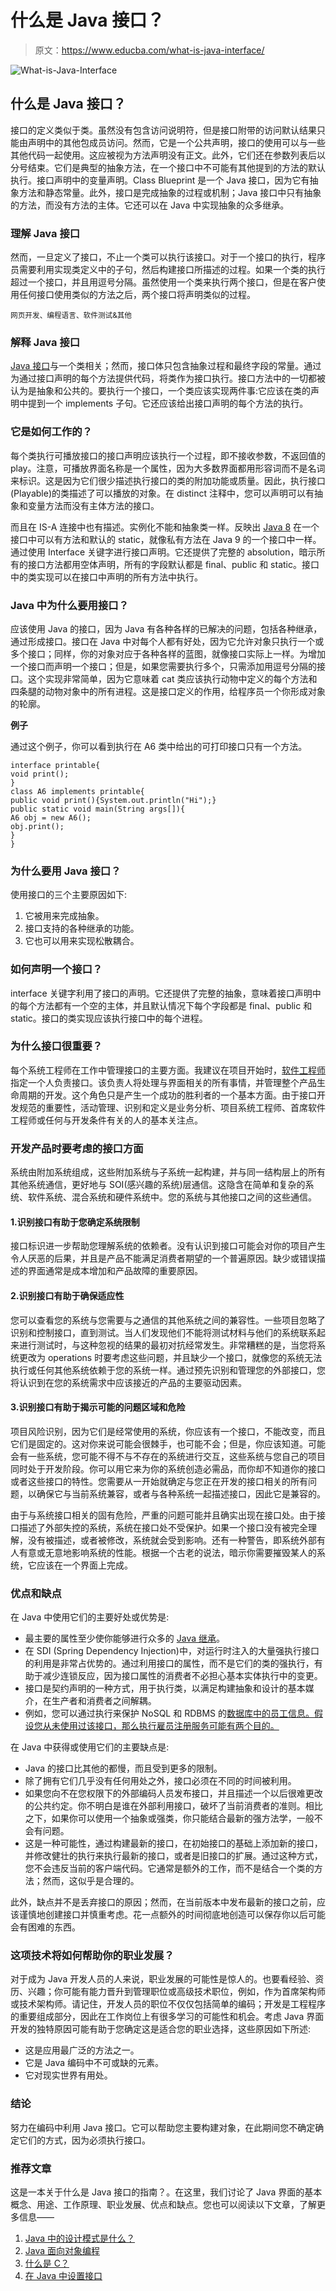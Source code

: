# 什么是 Java 接口？

> 原文：<https://www.educba.com/what-is-java-interface/>

![What-is-Java-Interface](img/429ca9dc901b2cd9766b5d0dfb35b763.png)



## 什么是 Java 接口？

接口的定义类似于类。虽然没有包含访问说明符，但是接口附带的访问默认结果只能由声明中的其他包成员访问。然而，它是一个公共声明，接口的使用可以与一些其他代码一起使用。这应被视为方法声明没有正文。此外，它们还在参数列表后以分号结束。它们是典型的抽象方法，在一个接口中不可能有其他提到的方法的默认执行。接口声明中的变量声明。Class Blueprint 是一个 Java 接口，因为它有抽象方法和静态常量。此外，接口是完成抽象的过程或机制；Java 接口中只有抽象的方法，而没有方法的主体。它还可以在 Java 中实现抽象的众多继承。

### 理解 Java 接口

然而，一旦定义了接口，不止一个类可以执行该接口。对于一个接口的执行，程序员需要利用实现类定义中的子句，然后构建接口所描述的过程。如果一个类的执行超过一个接口，并且用逗号分隔。虽然使用一个类来执行两个接口，但是在客户使用任何接口使用类似的方法之后，两个接口将声明类似的过程。

<small>网页开发、编程语言、软件测试&其他</small>

### 解释 Java 接口

[Java 接口](https://www.educba.com/what-is-java-interface/)与一个类相关；然而，接口体只包含抽象过程和最终字段的常量。通过为通过接口声明的每个方法提供代码，将类作为接口执行。接口方法中的一切都被认为是抽象和公共的。要执行一个接口，一个类应该实现两件事:它应该在类的声明中提到一个 implements 子句。它还应该给出接口声明的每个方法的执行。

### 它是如何工作的？

每个类执行可播放接口的接口声明应该执行一个过程，即不接收参数，不返回值的 play。注意，可播放界面名称是一个属性，因为大多数界面都用形容词而不是名词来标识。这是因为它们很少描述执行接口的类的附加功能或质量。因此，执行接口(Playable)的类描述了可以播放的对象。在 distinct 注释中，您可以声明可以有抽象和变量方法而没有主体方法的接口。

而且在 IS-A 连接中也有描述。实例化不能和抽象类一样。反映出 [Java 8](https://www.educba.com/java-8-interview-questions/) 在一个接口中可以有方法和默认的 static，就像私有方法在 Java 9 的一个接口中一样。通过使用 Interface 关键字进行接口声明。它还提供了完整的 absolution，暗示所有的接口方法都用空体声明，所有的字段默认都是 final、public 和 static。接口中的类实现可以在接口中声明的所有方法中执行。

### Java 中为什么要用接口？

应该使用 Java 的接口，因为 Java 有各种各样的已解决的问题，包括各种继承，通过形成接口。接口在 Java 中对每个人都有好处，因为它允许对象只执行一个或多个接口；同样，你的对象对应于各种各样的蓝图，就像接口实际上一样。为增加一个接口而声明一个接口；但是，如果您需要执行多个，只需添加用逗号分隔的接口。这个实现非常简单，因为它意味着 cat 类应该执行动物中定义的每个方法和四条腿的动物对象中的所有进程。这是接口定义的作用，给程序员一个你形成对象的轮廓。

**例子**

通过这个例子，你可以看到执行在 A6 类中给出的可打印接口只有一个方法。

```
interface printable{
void print();
}
class A6 implements printable{
public void print(){System.out.println("Hi");}
public static void main(String args[]){
A6 obj = new A6();
obj.print();
}
}
```

### 为什么要用 Java 接口？

使用接口的三个主要原因如下:

1.  它被用来完成抽象。
2.  接口支持的各种继承的功能。
3.  它也可以用来实现松散耦合。

### 如何声明一个接口？

interface 关键字利用了接口的声明。它还提供了完整的抽象，意味着接口声明中的每个方法都有一个空的主体，并且默认情况下每个字段都是 final、public 和 static。接口的类实现应该执行接口中的每个进程。

### 为什么接口很重要？

每个系统工程师在工作中管理接口的主要方面。我建议在项目开始时，[软件工程师](https://www.educba.com/careers-as-a-software-engineer/)指定一个人负责接口。该负责人将处理与界面相关的所有事情，并管理整个产品生命周期的开发。这个角色只是产生一个成功的胜利者的一个基本方面。由于接口开发规范的重要性，活动管理、识别和定义是业务分析、项目系统工程师、首席软件工程师或任何与开发条件有关的人的基本关注点。

### 开发产品时要考虑的接口方面

系统由附加系统组成，这些附加系统与子系统一起构建，并与同一结构层上的所有其他系统通信，更好地与 SOI(感兴趣的系统)层通信。这隐含在简单和复杂的系统、软件系统、混合系统和硬件系统中。您的系统与其他接口之间的这些通信。

#### 1.识别接口有助于您确定系统限制

接口标识进一步帮助您理解系统的依赖者。没有认识到接口可能会对你的项目产生令人厌恶的后果，并且是产品不能满足消费者期望的一个普遍原因。缺少或错误描述的界面通常是成本增加和产品故障的重要原因。

#### 2.识别接口有助于确保适应性

您可以查看您的系统与您需要与之通信的其他系统之间的兼容性。一些项目忽略了识别和控制接口，直到测试。当人们发现他们不能将测试材料与他们的系统联系起来进行测试时，与这种忽视的结果的最初对抗经常发生。非常糟糕的是，当您将系统更改为 operations 时要考虑这些问题，并且缺少一个接口，就像您的系统无法执行或任何其他系统依赖于您的系统一样。通过预先识别和管理您的外部接口，您将认识到在您的系统需求中应该接近的产品的主要驱动因素。

#### 3.识别接口有助于揭示可能的问题区域和危险

项目风险识别，因为它们是经常使用的系统，你应该有一个接口，不能改变，而且它们是固定的。这对你来说可能会很棘手，也可能不会；但是，你应该知道。可能会有一些系统，您可能不得不与不存在的系统进行交互，这些系统与您自己的项目同时处于开发阶段。你可以用它来为你的系统创造必需品，而你却不知道你的接口或者这些接口的特性。您需要从一开始就确定与您正在开发的接口相关的所有问题，以确保它与当前系统兼容，或者与各种系统一起描述接口，因此它是兼容的。

由于与系统接口相关的固有危险，严重的问题可能并且确实出现在接口处。由于接口描述了外部失控的系统，系统在接口处不受保护。如果一个接口没有被完全理解，没有被描述，或者被修改，系统就会受到影响。还有一种警告，即系统外部有人有意或无意地影响系统的性能。根据一个古老的说法，暗示你需要摧毁某人的系统，它应该在一个界面上完成。

### 优点和缺点

在 Java 中使用它们的主要好处或优势是:

*   最主要的属性至少使你能够进行众多的 [Java 继承](https://www.educba.com/what-is-java-inheritance/)。
*   在 SDI (Spring Dependency Injection)中，对运行时注入的大量强执行接口的利用是非常占优势的。通过利用接口的属性，而不是它们的类的强执行，有助于减少连锁反应，因为接口属性的消费者不必担心基本实体执行中的变更。
*   接口是契约声明的一种方式，用于执行类，以满足构建抽象和设计的基本媒介，在生产者和消费者之间解耦。
*   例如，您可以通过执行来保护 NoSQL 和 RDBMS 的[数据库中的员工信息。假设您从未使用过该接口，那么执行雇员注册服务可能有两个目的。](https://www.educba.com/what-is-nosql-database/)

在 Java 中获得或使用它们的主要缺点是:

*   Java 的接口比其他的都慢，而且受到更多的限制。
*   除了拥有它们几乎没有任何用处之外，接口必须在不同的时间被利用。
*   如果您向不在您权限下的外部编码人员发布接口，并且描述一个以后很难更改的公共约定。你不明白是谁在外部利用接口，破坏了当前消费者的准则。相比之下，如果你可以使用一个抽象或强类，你只能结合最新的强方法学，一般不会有问题。
*   这是一种可能性，通过构建最新的接口，在初始接口的基础上添加新的接口，并修改健壮的执行来执行最新的接口，或者是旧接口的扩展。通过这种方式，您不会违反当前的客户端代码。它通常是额外的工作，而不是结合一个类的方法；然而，这似乎是合理的。

此外，缺点并不是丢弃接口的原因；然而，在当前版本中发布最新的接口之前，应该谨慎地创建接口并慎重考虑。花一点额外的时间彻底地创造可以保存你以后可能会有困难的东西。

### 这项技术将如何帮助你的职业发展？

对于成为 Java 开发人员的人来说，职业发展的可能性是惊人的。也要看经验、资历、兴趣；你可能有能力晋升到管理职位或高级技术职位，例如，作为首席架构师或技术架构师。请记住，开发人员的职位不仅仅包括简单的编码；开发是工程程序的重要组成部分，因此在工作岗位上有很多学习的可能性和机会。考虑 Java 界面开发的独特原因可能有助于您确定这是适合您的职业选择，这些原因如下所述:

*   这是应用最广泛的方法之一。
*   它是 Java 编码中不可或缺的元素。
*   它对现实世界有用处。

### 结论

努力在编码中利用 Java 接口。它可以帮助您主要构建对象，在此期间您不确定确定它们的方式，因为必须执行接口。

### 推荐文章

这是一本关于什么是 Java 接口的指南？。在这里，我们讨论了 Java 界面的基本概念、用途、工作原理、职业发展、优点和缺点。您也可以阅读以下文章，了解更多信息——

1.  [Java 中的设计模式是什么？](https://www.educba.com/what-is-design-pattern-in-java/)
2.  [Java 面向对象编程](https://www.educba.com/object-oriented-programming-in-java/)
3.  [什么是 C？](https://www.educba.com/what-is-c/)
4.  [在 Java 中设置接口](https://www.educba.com/set-interface-in-java/)





